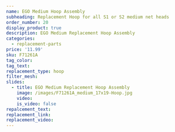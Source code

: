 ```yaml
---
name: EGO Medium Hoop Assembly
subheading: Replacement Hoop for all S1 or S2 medium net heads
order_number: 20
display_product: true
description: EGO Medium Replacement Hoop Assembly
categories:
  - replacement-parts
price: '11.99'
sku: F71261A
tag_color:
tag_text:
replacement_type: hoop
filter_mesh:
slides:
  - title: EGO Medium Replacement Hoop Assembly
    image: /images/F71261A_medium_17x19-Hoop.jpg
    video:
    is_video: false
repalcement_text:
replacement_link:
replacement_video:
---
```

